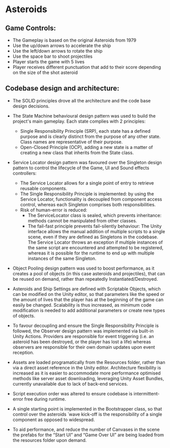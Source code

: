 # Asteroids

## Game Controls:

- The Gameplay is based on the original Asteroids from 1979
- Use the up/down arrows to accelerate the ship
- Use the left/down arrows to rotate the ship
- Use the space bar to shoot projectiles
- Player starts the game with 5 lives
- Player receives different punctuation that add to their score depending on the size of the shot asteroid

## Codebase design and architecture:

- The SOLID principles drove all the architecture and the code base design decisions.

- The State Machine behavioural design pattern was used to build the project's main gameplay. Each state complies with 2 principles:
    - Single Responsibility Principle (SRP), each state has a defined purpose and is clearly distinct from the purpose of any other state. Class names are representative of their purpose.
    - Open-Closed Principle (OCP), adding a new state is a matter of creating a new class that inherits from the State class.
  
- Service Locator design pattern was favoured over the Singleton design pattern to control the lifecycle of the Game, UI and Sound effects controllers:
    - The Service Locator allows for a single point of entry to retrieve reusable components.
    - The Single Responsibility Principle is implemented: by using the Service Locator, functionality is decoupled from component access control, whereas each Singleton comprises both responsibilities.
    - Risk of human-error is reduced:
        - The ServiceLocator class is sealed, which prevents inheritance: methods cannot be manipulated from other classes.
        - The fail-fast principle prevents fail-silently behaviour: The Unity interface allows the manual addition of multiple scripts to a single scene, even if they are defined as Singletons in the codebase. The Service Locator throws an exception if multiple instances of the same script are encountered and attempted to be registered, whereas it is possible for the runtime to end up with multiple instances of the same Singleton.
    
- Object Pooling design pattern was used to boost performance, as it creates a pool of objects (in this case asteroids and projectiles), that can be reused on demand, rather than repeatedly Instantiated/Destroyed.

- Asteroids and Ship Settings are defined with Scriptable Objects, which can be modified on the Unity editor, so that parameters like the speed or the amount of lives that the player has at the beginning of the game can easily be changed. Scalability is thus increased, as minimum code modification is needed to add additional parameters or create new types of objects.

- To favour decoupling and ensure the Single Responsibility Principle is followed, the Observer design pattern was implemented via built-in Unity Actions. Providers are responsible for event triggering (i.e. an asteroid has been destroyed, or the player has lost a life) whereas observers are responsible for their own domain updates upon event reception.

- Assets are loaded programatically from the Resources folder, rather than via a direct asset reference in the Unity editor. Architecture flexibility is increased as it is easier to accommodate more performance optimised methods like server asset downloading, leveraging Unity Asset Bundles, currently unavailable due to lack of back-end services.

- Script execution order was altered to ensure codebase is intermittent-error free during runtime.

- A single starting point is implemented in the Bootstrapper class, so that control over the asteroids ́ wave kick-off is the responsibility of a single component as opposed to widespread.

- To aid performance, and reduce the number of Canvases in the scene the prefabs for the “Start UI” and “Game Over UI” are being loaded from the resources folder upon demand.
